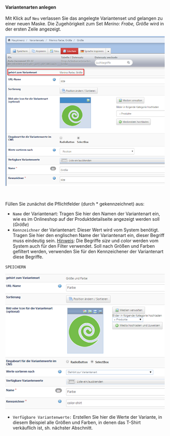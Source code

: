 #### Variantenarten anlegen

Mit Klick auf `Neu` verlassen Sie das angelegte Variantenset und gelangen zu einer neuen Maske. Die Zugehörigkeit zum Set *Merino: Frabe, Größe* wird in der ersten Zeile angezeigt.

![](/assets/artikelvarianten_variantenarten.png)

<br>

Füllen Sie zunächst die Pflichtfelder (durch * gekennzeichnet) aus:
* `Name` der Variantenart: Tragen Sie hier den Namen der Variantenart ein, wie es im Onlineshop auf der Produktdetailseite angezeigt werden soll (*Größe*)
* `Kennzeichner` der Variantenart: Dieser Wert wird vom System benötigt. Tragen Sie hier den englischen Name der Variantenart ein, dieser Begriff muss eindeutig sein. 
<u>Hinweis</u>: Die Begriffe *size* und *color* werden vom System auch für den Filter verwendet. Soll nach Größen und Farben gefiltert werden, verwenden Sie für den Kennzeichener der Variantenart diese Begriffe. 

`SPEICHERN`

![](bild34.png)

* `Verfügbare Variantenwerte:` Erstellen Sie hier die Werte der Variante, in diesem Beispiel alle Größen und Farben, in denen das T-Shirt verkäuflich ist, sh. nächster Abschnitt.

